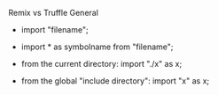 Remix vs Truffle
General

* import "filename";
* import * as symbolname from "filename";

* from the current directory: import "./x" as x;
* from the global "include directory": import "x" as x;

